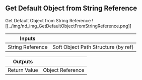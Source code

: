 ## Get Default Object from String Reference
Get Default Object from String Reference
![[../img/nd_img_GetDefaultObjectFromStringReference.png]]

|Inputs||
|--|--|
| String Reference | Soft Object Path Structure (by ref) |

|Outputs||
|--|--|
| Return Value | Object Reference |
